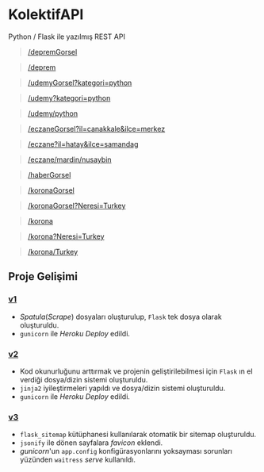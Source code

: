 # KolektifAPI
Python / Flask ile yazılmış REST API

> [/depremGorsel](https://kolektifapi.herokuapp.com/depremGorsel)

> [/deprem](https://kolektifapi.herokuapp.com/deprem)

> [/udemyGorsel?kategori=python](https://kolektifapi.herokuapp.com/udemyGorsel?kategori=python)

> [/udemy?kategori=python](https://kolektifapi.herokuapp.com/udemy?kategori=python)

> [/udemy/python](https://kolektifapi.herokuapp.com/udemy/python)

> [/eczaneGorsel?il=canakkale&ilce=merkez](https://kolektifapi.herokuapp.com/eczaneGorsel?il=canakkale&ilce=merkez)

> [/eczane?il=hatay&ilce=samandag](https://kolektifapi.herokuapp.com/eczane?il=hatay&ilce=samandag)

> [/eczane/mardin/nusaybin](https://kolektifapi.herokuapp.com/eczane/mardin/nusaybin)

> [/haberGorsel](https://kolektifapi.herokuapp.com/haberGorsel)

> [/koronaGorsel](https://kolektifapi.herokuapp.com/koronaGorsel)

> [/koronaGorsel?Neresi=Turkey](https://kolektifapi.herokuapp.com/koronaGorsel?Neresi=Turkey)

> [/korona](https://kolektifapi.herokuapp.com/korona)

> [/korona?Neresi=Turkey](https://kolektifapi.herokuapp.com/korona?Neresi=Turkey)

> [/korona/Turkey](https://kolektifapi.herokuapp.com/korona/Turkey)

## Proje Gelişimi

### [v1](https://github.com/KolektifAPI/gelisimAsamalari/tree/master/v1)
- *Spatula*(_Scrape_) dosyaları oluşturulup, `Flask` tek dosya olarak oluşturuldu.
- `gunicorn` ile *Heroku* _Deploy_ edildi.

### [v2](https://github.com/KolektifAPI/gelisimAsamalari/tree/master/v2)
- Kod okunurluğunu arttırmak ve projenin geliştirilebilmesi için `Flask` ın el verdiği dosya/dizin sistemi oluşturuldu.
- `jinja2` iyileştirmeleri yapıldı ve dosya/dizin sistemi oluşturuldu.
- `gunicorn` ile *Heroku* _Deploy_ edildi.

### [v3](https://github.com/KolektifAPI/gelisimAsamalari/tree/master/v3)
- `flask_sitemap` kütüphanesi kullanılarak otomatik bir sitemap oluşturuldu.
- `jsonify` ile dönen sayfalara _favicon_ eklendi.
- _gunicorn_'un `app.config` konfigürasyonlarını yoksayması sorunları yüzünden `waitress` _serve_ kullanıldı.
